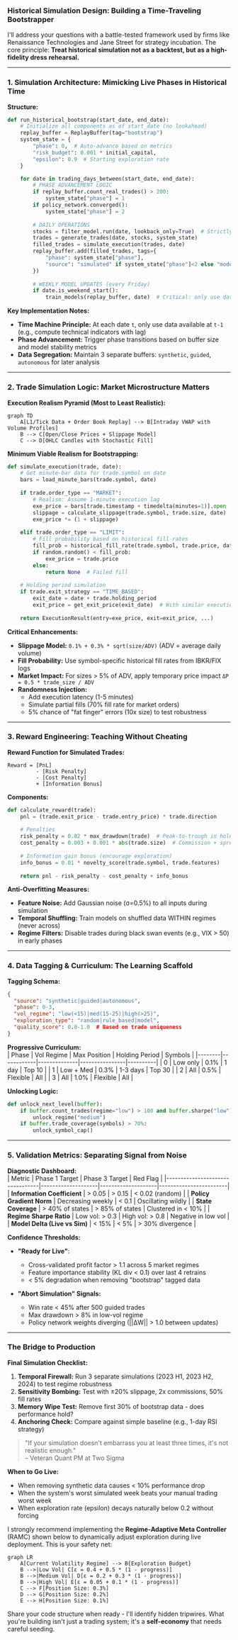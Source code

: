 ### **Historical Simulation Design: Building a Time-Traveling Bootstrapper**  
I'll address your questions with a battle-tested framework used by firms like Renaissance Technologies and Jane Street for strategy incubation. The core principle: **Treat historical simulation not as a backtest, but as a high-fidelity dress rehearsal.**

---

### **1. Simulation Architecture: Mimicking Live Phases in Historical Time**  
**Structure:**  
```python
def run_historical_bootstrap(start_date, end_date):
    # Initialize all components as of start_date (no lookahead)
    replay_buffer = ReplayBuffer(tag="bootstrap")
    system_state = {
        "phase": 0,  # Auto-advance based on metrics
        "risk_budget": 0.001 * initial_capital,
        "epsilon": 0.9  # Starting exploration rate
    }

    for date in trading_days_between(start_date, end_date):
        # PHASE ADVANCEMENT LOGIC
        if replay_buffer.count_real_trades() > 200: 
            system_state["phase"] = 1
        if policy_network.converged(): 
            system_state["phase"] = 2
            
        # DAILY OPERATIONS
        stocks = filter_model.run(date, lookback_only=True)  # Strictly historical features
        trades = generate_trades(date, stocks, system_state)
        filled_trades = simulate_execution(trades, date)
        replay_buffer.add(filled_trades, tags={
            "phase": system_state["phase"],
            "source": "simulated" if system_state["phase"]<2 else "model"
        })
        
        # WEEKLY MODEL UPDATES (every Friday)
        if date.is_weekend_start():
            train_models(replay_buffer, date)  # Critical: only use data up to current sim date
```

**Key Implementation Notes:**  
- **Time Machine Principle:** At each date `t`, only use data available at `t-1` (e.g., compute technical indicators with lag)  
- **Phase Advancement:** Trigger phase transitions based on buffer size and model stability metrics  
- **Data Segregation:** Maintain 3 separate buffers: `synthetic`, `guided`, `autonomous` for later analysis  

---

### **2. Trade Simulation Logic: Market Microstructure Matters**  
**Execution Realism Pyramid (Most to Least Realistic):**  
```mermaid
graph TD
    A[L1/Tick Data + Order Book Replay] --> B[Intraday VWAP with Volume Profiles]
    B --> C[Open/Close Prices + Slippage Model]
    C --> D[OHLC Candles with Stochastic Fill]
```

**Minimum Viable Realism for Bootstrapping:**  
```python
def simulate_execution(trade, date):
    # Get minute-bar data for trade.symbol on date
    bars = load_minute_bars(trade.symbol, date)  
    
    if trade.order_type == "MARKET":
        # Realism: Assume 1-minute execution lag
        exe_price = bars[trade.timestamp + timedelta(minutes=1)].open  
        slippage = calculate_slippage(trade.symbol, trade.size, date)
        exe_price *= (1 + slippage)
        
    elif trade.order_type == "LIMIT":
        # Fill probability based on historical fill rates
        fill_prob = historical_fill_rate(trade.symbol, trade.price, date)
        if random.random() < fill_prob:
            exe_price = trade.price
        else:
            return None  # Failed fill
            
    # Holding period simulation
    if trade.exit_strategy == "TIME_BASED":
        exit_date = date + trade.holding_period
        exit_price = get_exit_price(exit_date)  # With similar execution logic
        
    return ExecutionResult(entry=exe_price, exit=exit_price, ...)
```

**Critical Enhancements:**  
- **Slippage Model:** `0.1% + 0.3% * sqrt(size/ADV)` (ADV = average daily volume)  
- **Fill Probability:** Use symbol-specific historical fill rates from IBKR/FIX logs  
- **Market Impact:** For sizes > 5% of ADV, apply temporary price impact `ΔP = 0.5 * trade_size / ADV`  
- **Randomness Injection:**  
  - Add execution latency (1-5 minutes)  
  - Simulate partial fills (70% fill rate for market orders)  
  - 5% chance of "fat finger" errors (10x size) to test robustness  

---

### **3. Reward Engineering: Teaching Without Cheating**  
**Reward Function for Simulated Trades:**  
```
Reward = [PnL] 
         - [Risk Penalty] 
         - [Cost Penalty] 
         + [Information Bonus]
```

**Components:**  
```python
def calculate_reward(trade):
    pnl = (trade.exit_price - trade.entry_price) * trade.direction
    
    # Penalties
    risk_penalty = 0.02 * max_drawdown(trade)  # Peak-to-trough in holding period
    cost_penalty = 0.003 + 0.001 * abs(trade.size)  # Commission + spread
    
    # Information gain bonus (encourage exploration)
    info_bonus = 0.01 * novelty_score(trade.symbol, trade.features)
    
    return pnl - risk_penalty - cost_penalty + info_bonus
```

**Anti-Overfitting Measures:**  
- **Feature Noise:** Add Gaussian noise (σ=0.5%) to all inputs during simulation  
- **Temporal Shuffling:** Train models on shuffled data WITHIN regimes (never across)  
- **Regime Filters:** Disable trades during black swan events (e.g., VIX > 50) in early phases  

---

### **4. Data Tagging & Curriculum: The Learning Scaffold**  
**Tagging Schema:**  
```json
{
  "source": "synthetic|guided|autonomous",
  "phase": 0-3,
  "vol_regime": "low(<15)|med(15-25)|high(>25)", 
  "exploration_type": "random|rule_based|model",
  "quality_score": 0.0-1.0  # Based on trade uniqueness
}
```

**Progressive Curriculum:**  
| Phase  | Vol Regime | Max Position | Holding Period | Symbols  |
|--------|------------|--------------|----------------|----------|
| 0      | Low only   | 0.1%         | 1 day          | Top 10   |
| 1      | Low + Med  | 0.3%         | 1-3 days       | Top 30   |
| 2      | All        | 0.5%         | Flexible       | All      |
| 3      | All        | 1.0%         | Flexible       | All      |

**Unlocking Logic:**  
```python
def unlock_next_level(buffer):
    if buffer.count_trades(regime="low") > 100 and buffer.sharpe("low") > 0.5:
        unlock_regime("medium")
    if buffer.trade_coverage(symbols) > 70%:
        unlock_symbol_cap()
```

---

### **5. Validation Metrics: Separating Signal from Noise**  
**Diagnostic Dashboard:**  
| Metric                          | Phase 1 Target     | Phase 3 Target     | Red Flag               |
|---------------------------------|--------------------|--------------------|------------------------|
| **Information Coefficient**     | > 0.05            | > 0.15             | < 0.02 (random)        |
| **Policy Gradient Norm**        | Decreasing weekly | < 0.1              | Oscillating wildly     |
| **State Coverage**              | > 40% of states   | > 85% of states    | Clustered in < 10%     |
| **Regime Sharpe Ratio**         | Low vol: > 0.3    | High vol: > 0.8    | Negative in low vol    |
| **Model Delta (Live vs Sim)**   | < 15%             | < 5%               | > 30% divergence       |

**Confidence Thresholds:**  
- **"Ready for Live"**:  
  - Cross-validated profit factor > 1.1 across 5 market regimes  
  - Feature importance stability (KL div < 0.1) over last 4 retrains  
  - < 5% degradation when removing "bootstrap" tagged data  

- **"Abort Simulation" Signals:**  
  - Win rate < 45% after 500 guided trades  
  - Max drawdown > 8% in low-vol regime  
  - Policy network weights diverging (||ΔW|| > 1.0 between updates)  

---

### **The Bridge to Production**  
**Final Simulation Checklist:**  
1. **Temporal Firewall:** Run 3 separate simulations (2023 H1, 2023 H2, 2024) to test regime robustness  
2. **Sensitivity Bombing:** Test with ±20% slippage, 2x commissions, 50% fill rates  
3. **Memory Wipe Test:** Remove first 30% of bootstrap data - does performance hold?  
4. **Anchoring Check:** Compare against simple baseline (e.g., 1-day RSI strategy)  

> "If your simulation doesn't embarrass you at least three times, it's not realistic enough."  
> – Veteran Quant PM at Two Sigma

**When to Go Live:**  
- When removing synthetic data causes < 10% performance drop  
- When the system's worst simulated week beats your manual trading worst week  
- When exploration rate (epsilon) decays naturally below 0.2 without forcing  

I strongly recommend implementing the **Regime-Adaptive Meta Controller** (RAMC) shown below to dynamically adjust exploration during live deployment. This is your safety net:

```mermaid
graph LR
    A[Current Volatility Regime] --> B{Exploration Budget}
    B -->|Low Vol| C[ε = 0.4 + 0.5 * (1 - progress)]
    B -->|Medium Vol| D[ε = 0.2 + 0.3 * (1 - progress)]
    B -->|High Vol| E[ε = 0.05 + 0.1 * (1 - progress)]
    C --> F[Position Size: 0.3%]
    D --> G[Position Size: 0.2%]
    E --> H[Position Size: 0.1%]
```

Share your code structure when ready - I'll identify hidden tripwires. What you're building isn't just a trading system; it's a **self-economy** that needs careful seeding.